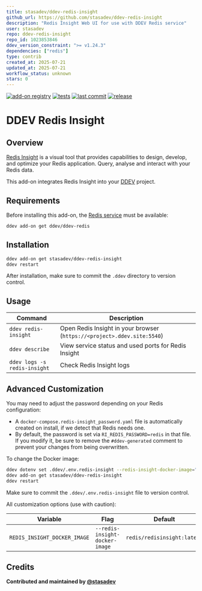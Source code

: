 ```yaml
---
title: stasadev/ddev-redis-insight
github_url: https://github.com/stasadev/ddev-redis-insight
description: "Redis Insight Web UI for use with DDEV Redis service"
user: stasadev
repo: ddev-redis-insight
repo_id: 1023853846
ddev_version_constraint: ">= v1.24.3"
dependencies: ["redis"]
type: contrib
created_at: 2025-07-21
updated_at: 2025-07-21
workflow_status: unknown
stars: 0
---
```


[![add-on registry](https://img.shields.io/badge/DDEV-Add--on_Registry-blue)](https://addons.ddev.com)
[![tests](https://github.com/stasadev/ddev-redis-insight/actions/workflows/tests.yml/badge.svg?branch=main)](https://github.com/stasadev/ddev-redis-insight/actions/workflows/tests.yml?query=branch%3Amain)
[![last commit](https://img.shields.io/github/last-commit/stasadev/ddev-redis-insight)](https://github.com/stasadev/ddev-redis-insight/commits)
[![release](https://img.shields.io/github/v/release/stasadev/ddev-redis-insight)](https://github.com/stasadev/ddev-redis-insight/releases/latest)

# DDEV Redis Insight

## Overview

[Redis Insight](https://redis.io/insight/) is a visual tool that provides capabilities to design, develop, and optimize your Redis application. Query, analyse and interact with your Redis data.

This add-on integrates Redis Insight into your [DDEV](https://ddev.com/) project.

## Requirements

Before installing this add-on, the [Redis service](https://github.com/ddev/ddev-redis) must be available:

```bash
ddev add-on get ddev/ddev-redis
```

## Installation

```bash
ddev add-on get stasadev/ddev-redis-insight
ddev restart
```

After installation, make sure to commit the `.ddev` directory to version control.

## Usage

| Command | Description |
| ------- | ----------- |
| `ddev redis-insight` | Open Redis Insight in your browser (`https://<project>.ddev.site:5540`) |
| `ddev describe` | View service status and used ports for Redis Insight |
| `ddev logs -s redis-insight` | Check Redis Insight logs |

## Advanced Customization

You may need to adjust the password depending on your Redis configuration:

* A `docker-compose.redis-insight_password.yaml` file is automatically created on install, if we detect that Redis needs one.
* By default, the password is set via `RI_REDIS_PASSWORD=redis` in that file. If you modify it, be sure to remove the `#ddev-generated` comment to prevent your changes from being overwritten.

To change the Docker image:

```bash
ddev dotenv set .ddev/.env.redis-insight --redis-insight-docker-image="redis/redisinsight:latest"
ddev add-on get stasadev/ddev-redis-insight
ddev restart
```

Make sure to commit the `.ddev/.env.redis-insight` file to version control.

All customization options (use with caution):

| Variable | Flag | Default |
| -------- | ---- | ------- |
| `REDIS_INSIGHT_DOCKER_IMAGE` | `--redis-insight-docker-image` | `redis/redisinsight:latest` |

## Credits

**Contributed and maintained by [@stasadev](https://github.com/stasadev)**
